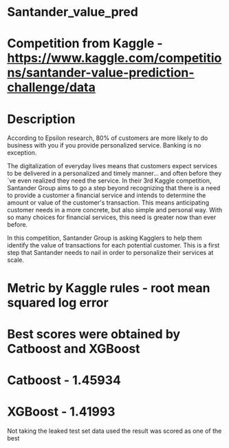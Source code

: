 # Santander_value_pred
# Competition from Kaggle - https://www.kaggle.com/competitions/santander-value-prediction-challenge/data
# Description
According to Epsilon research, 80% of customers are more likely to do business with you if you provide personalized service. Banking is no exception.

The digitalization of everyday lives means that customers expect services to be delivered in a personalized and timely manner… and often before they´ve even realized they need the service. In their 3rd Kaggle competition, Santander Group aims to go a step beyond recognizing that there is a need to provide a customer a financial service and intends to determine the amount or value of the customer's transaction. This means anticipating customer needs in a more concrete, but also simple and personal way. With so many choices for financial services, this need is greater now than ever before.

In this competition, Santander Group is asking Kagglers to help them identify the value of transactions for each potential customer. This is a first step that Santander needs to nail in order to personalize their services at scale.

# Metric by Kaggle rules - root mean squared log error

# Best scores were obtained by Catboost and XGBoost 
# Catboost - 1.45934
# XGBoost - 1.41993
Not taking the leaked test set data used the result was scored as one of the best 

